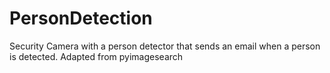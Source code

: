 # PersonDetection
Security Camera with a person detector that sends an email when a person is detected.  Adapted from pyimagesearch
